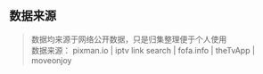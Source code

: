 
## 数据来源
> 数据均来源于网络公开数据，只是归集整理便于个人使用  
> 数据来源： pixman.io | iptv link search | fofa.info | theTvApp | moveonjoy